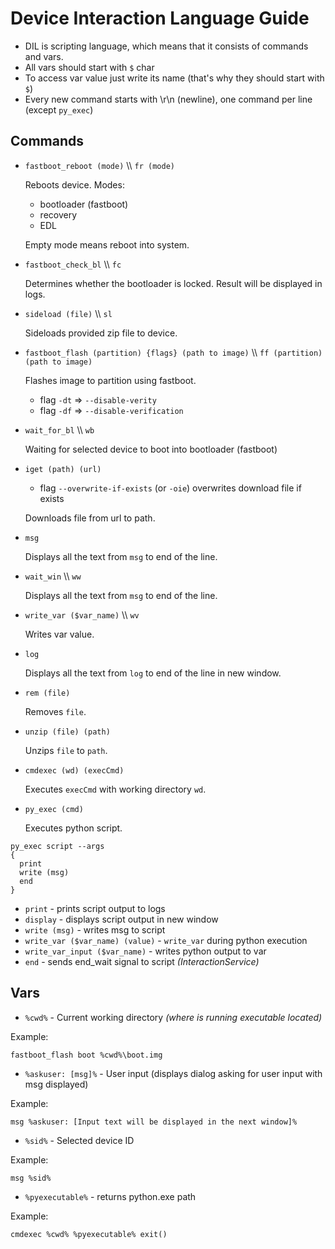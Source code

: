 # Device Interaction Language Guide
* DIL is scripting language, which means that it consists of commands and vars.
* All vars should start with `$` char
* To access var value just write its name (that's why they should start with `$`)
* Every new command starts with \r\n (newline), one command per line (except `py_exec`)
## Commands
* `fastboot_reboot (mode)` \\\\ `fr (mode)`

  Reboots device. Modes:
  * bootloader (fastboot)
  * recovery
  * EDL
	
  Empty mode means reboot into system.

  
* `fastboot_check_bl` \\\\ `fc`

  Determines whether the bootloader is locked. Result will be displayed in logs.

* `sideload (file)` \\\\ `sl`

  Sideloads provided zip file to device.

  
* `fastboot_flash (partition) {flags} (path to image)` \\\\ `ff (partition) (path to image)`

  Flashes image to partition using fastboot.

  	* flag `-dt` => `--disable-verity`
  	* flag `-df` => `--disable-verification`

  
* `wait_for_bl` \\\\ `wb`

  Waiting for selected device to boot into bootloader (fastboot)

  
* `iget (path) (url)`
  
	* flag `--overwrite-if-exists` (or `-oie`) overwrites download file if exists

  Downloads file from url to path.

  
* `msg`

  Displays all the text from `msg` to end of the line.

  
* `wait_win` \\\\ `ww`

  Displays all the text from `msg` to end of the line.

  
* `write_var ($var_name)` \\\\ `wv`

  Writes var value.

  
* `log`

  Displays all the text from `log` to end of the line in new window.

  
* `rem (file)`

  Removes `file`.

  
* `unzip (file) (path)`

  Unzips `file` to `path`.

  
* `cmdexec (wd) (execCmd)`

  Executes `execCmd` with working directory `wd`.

* `py_exec (cmd)`

  Executes python script.
```
py_exec script --args
{
  print
  write (msg)
  end
}
```
* `print` - prints script output to logs
* `display` - displays script output in new window
* `write (msg)` - writes msg to script
* `write_var ($var_name) (value)` - `write_var` during python execution
* `write_var_input ($var_name)` - writes python output to var
* `end` - sends end_wait signal to script *(InteractionService)*
  
## Vars
* `%cwd%` - Current working directory *(where is running executable located)*
  
Example:
```
fastboot_flash boot %cwd%\boot.img
```

* `%askuser: [msg]%` - User input (displays dialog asking for user input with msg displayed) 
  
Example:
```
msg %askuser: [Input text will be displayed in the next window]%
```

* `%sid%` - Selected device ID
  
Example:
```
msg %sid%
```

* `%pyexecutable%` - returns python.exe path
  
Example:
```
cmdexec %cwd% %pyexecutable% exit()
```
